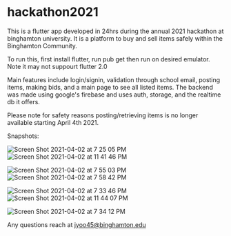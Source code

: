 
# hackathon2021
This is a flutter app developed in 24hrs during the annual 2021 hackathon at binghamton university.
It is a platform to buy and sell items safely within the Binghamton Community.

To run this, first install flutter, run pub get then run on desired emulator. Note it may not suppourt flutter 2.0

Main features include login/signin, validation through school email, posting items, making bids, and a main page to see all listed items. 
The backend was made using google's firebase and uses auth, storage, and the realtime db it offers.

Please note for safety reasons posting/retrieving items is no longer available starting April 4th 2021.

Snapshots:

![Screen Shot 2021-04-02 at 7 25 05 PM](https://user-images.githubusercontent.com/54812775/113408592-95d00380-93ea-11eb-9ead-6015cc0ba37b.png)![Screen Shot 2021-04-02 at 11 41 46 PM](https://user-images.githubusercontent.com/54812775/113425884-929a3f00-940d-11eb-9bba-c7a13aec4c47.png)

![Screen Shot 2021-04-02 at 7 55 03 PM](https://user-images.githubusercontent.com/54812775/113409984-56ef7d00-93ed-11eb-9e2f-7bb6567a26ac.png)![Screen Shot 2021-04-02 at 7 58 42 PM](https://user-images.githubusercontent.com/54812775/113425894-975ef300-940d-11eb-804f-8ea5782e91c3.png)



![Screen Shot 2021-04-02 at 7 33 46 PM](https://user-images.githubusercontent.com/54812775/113408615-9d8fa800-93ea-11eb-84bf-6253d05c7692.png) ![Screen Shot 2021-04-02 at 11 44 07 PM](https://user-images.githubusercontent.com/54812775/113425909-9c23a700-940d-11eb-8045-e235dc38bbbc.png)


![Screen Shot 2021-04-02 at 7 34 12 PM](https://user-images.githubusercontent.com/54812775/113408646-aa140080-93ea-11eb-86c9-bee05ad8cdc8.png)

Any questions reach at jyoo45@binghamton.edu

